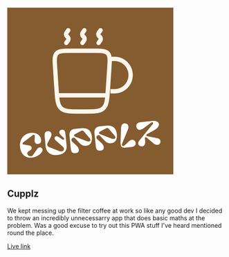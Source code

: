 ![cupplz logo](/public/logo.svg "Cupplz logo")

## Cupplz

We kept messing up the filter coffee at work so like any good dev I decided to throw an incredibly unnecessarry app that does basic maths at the problem. 
Was a good excuse to try out this PWA stuff I've heard mentioned round the place.

[Live link](https://cupplz.vercel.app/)